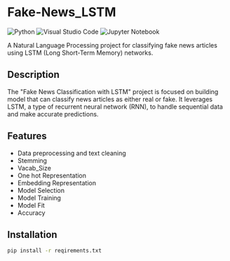 # Fake-News_LSTM


![Python](https://img.shields.io/badge/Python-3.8%2B-blue?logo=python)
![Visual Studio Code](https://img.shields.io/badge/VS%20Code-1.61%2B-blue?logo=visualstudiocode)
![Jupyter Notebook](https://img.shields.io/badge/Jupyter-Notebook%20-blue?logo=jupyter)

A Natural Language Processing project for classifying fake news articles using LSTM (Long Short-Term Memory) networks.

## Description

The "Fake News Classification with LSTM" project is focused on building model that can classify news articles as either real or fake. It leverages LSTM, a type of recurrent neural network (RNN), to handle sequential data and make accurate predictions.

## Features

- Data preprocessing and text cleaning
- Stemming
- Vacab_Size
- One hot Representation
- Embedding Representation
- Model Selection
- Model Training
- Model Fit
- Accuracy

## Installation

   ```bash
   pip install -r reqirements.txt



